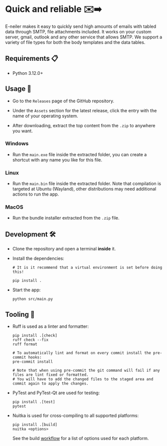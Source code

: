 # Quick and reliable ✉️➡️

E-neiler makes it easy to quickly send high amounts of emails with tabled data through SMTP, file attachments included. It works on your custom server, gmail, outlook and any other service that allows SMTP. We support a variety of file types for both the body templates and the data tables.

## Requirements 📋

- Python 3.12.0+

## Usage 🚀

- Go to the `Releases` page of the GitHub repository.

- Under the `Assets` section for the latest release, click the entry with the name of your operating system.

- After downloading, extract the top content from the `.zip` to anywhere you want.

### Windows

- Run the `main.exe` file inside the extracted folder, you can create a shortcut with any name you like for this file.

### Linux

- Run the `main.bin` file inside the extracted folder. Note that compilation is targeted at Ubuntu (Wayland), other distributions may need additional actions to run the app.

### MacOS

- Run the bundle installer extracted from the `.zip` file.

## Development 🛠️

- Clone the repository and open a terminal **inside** it.

- Install the dependencies:

  ```shell
  # It is it recommend that a virtual environment is set before doing this!

  pip install .
  ```

- Start the app:

  ```shell
  python src/main.py
  ```

## Tooling 🧰

- Ruff is used as a linter and formatter:

  ```shell
  pip install .[check]
  ruff check --fix
  ruff format

  # To automatically lint and format on every commit install the pre-commit hooks:
  pre-commit install

  # Note that when using pre-commit the git command will fail if any files are lint fixed or formatted.
  # You will have to add the changed files to the staged area and commit again to apply the changes.
  ```

- PyTest and PyTest-Qt are used for testing:

  ```shell
  pip install .[test]
  pytest
  ```

- Nuitka is used for cross-compiling to all supported platforms:

  ```shell
  pip install .[build]
  nuitka <options>
  ```

  See the build [workflow](./.github/workflows/build.yaml) for a list of options used for each platform.
